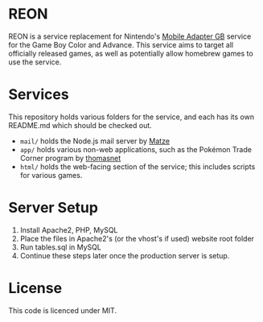 # REON

REON is a service replacement for Nintendo's [Mobile Adapter GB](https://bulbapedia.bulbagarden.net/wiki/Mobile_Game_Boy_Adapter) service for the Game Boy Color and Advance. This service aims to target all officially released games, as well as potentially allow homebrew games to use the service.

# Services

This repository holds various folders for the service, and each has its own README.md which should be checked out.

- `mail/` holds the Node.js mail server by [Matze](https://github.com/Sudel-Matze)
- `app/` holds various non-web applications, such as the Pokémon Trade Corner program by [thomasnet](https://github.com/thomasnet-mc)
- `html/` holds the web-facing section of the service; this includes scripts for various games.

# Server Setup

1. Install Apache2, PHP, MySQL
2. Place the files in Apache2's (or the vhost's if used) website root folder
3. Run tables.sql in MySQL
4. Continue these steps later once the production server is setup.

# License

This code is licenced under MIT.
